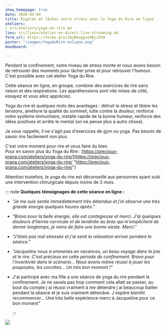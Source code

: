 ```yaml
---
show_homepage: true
date: 2020-04-04
title: Rigolez et lâchez votre stress avec le Yoga du Rire en ligne
ateliers:
- src/ateliers/yoga-du-rire.md
lieu: src/lieux/atelier-en-direct-live-streaming.md
form_url: https://forms.gle/zDjBkoggvo9BjiPU9
poster: "/images/YogaduRire-enligne.png"
moodboard: ''

---
```

Pendant le confinement, notre niveau de stress monte et nous avons besoin de retrouver des moments pour lâcher prise et pour retrouver l'humour. C'est possible avec cet atelier Yoga du Rire.

Cette séance en ligne, en groupe, combine des exercices de rire sans raison et des respirations. Les appréhensions sont vite mises de côté, essayez et vous allez appréciez.

Yoga du rire et quelques mots des avantages : détruit le stress et libère les tensions, améliore la qualité du sommeil, lutte contre la douleur, renforce notre système immunitaire, installe rapide de la bonne humeur, renforce des idées positives et arrête le mental (on ne pense plus à autre chose).

Je vous rappelle, il ne s'agit pas d'exercices de gym ou yoga. Pas besoin de savoir rire facilement non plus.

C'est votre moment pour rire et vous faire du bien.  
Pour en savoir plus du Yoga du Rire : [https://precious-prana.com/ateliers/yoga-du-rire/](https://precious-prana.com/ateliers/yoga-du-rire/ "https://precious-prana.com/ateliers/yoga-du-rire/")

Attention toutefois, le yoga du rire est déconseillé aux personnes ayant subi une intervention chirurgicale depuis moins de 3 mois.

::: note **Quelques** **témoignages de cette séance en ligne**  **:** 

*  _"Je me suis sentie immédiatement très détendue et j'ai observé une très grande énergie quelques heures après."_


* _"Bravo pour la belle énergie, elle est contagieuse et merci. J'ai quelques douleurs d’hernie cervicale et de tendinite au bras qui m'empêchent de dormir longtemps, je viens de faire une bonne sieste. Merci."_
* _"J'étais pas mal stressée et j'ai senti la relaxation arriver pendant la séance."_
* _"Jacqueline nous a emmenés en vacances, un beau voyage dans la joie et le rire. C'est précieux en cette période de confinement. Bravo pour l'inventivité dans le scénario… Nous avons même réussi à jouer les poupoules, les cocottes… Un très bon moment !"_
* J'ai participé avec ma fille a une séance de yoga du rire pendant le confinement. Je ne savais pas trop comment cela allait se passer, au bout du compte j ai réussi vraiment à me détendre j ai beaucoup bailler pendant la séance et je suis vraiment détendue. J espère bientôt recommencer... Une très belle expérience merci à Jacqueline pour ce bon moment"

  :::

![](/images/collage-yoga-du-rire-medium.png)